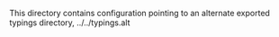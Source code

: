 This directory contains configuration pointing to an alternate exported typings directory, ../../typings.alt
